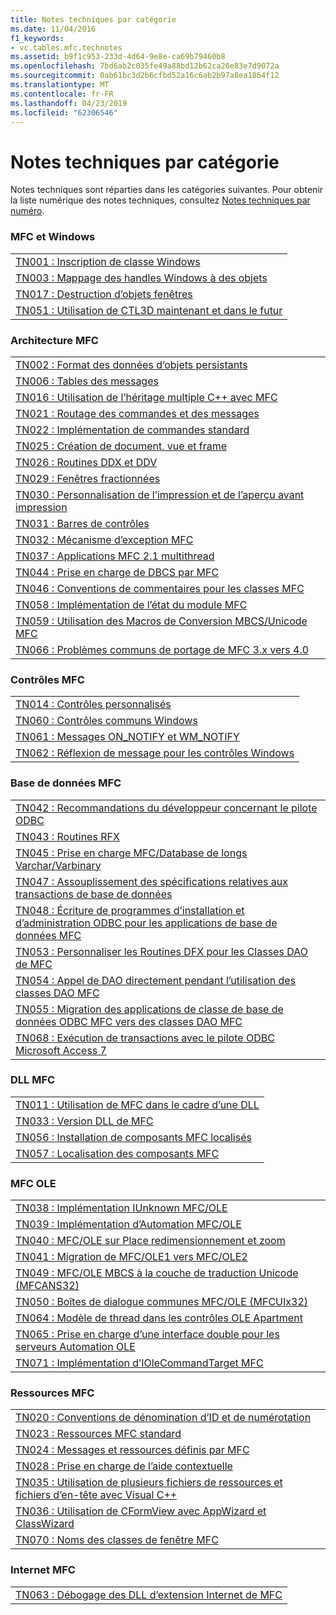 ```yaml
---
title: Notes techniques par catégorie
ms.date: 11/04/2016
f1_keywords:
- vc.tables.mfc.technotes
ms.assetid: b9f1c953-233d-4d64-9e8e-ca69b79460b8
ms.openlocfilehash: 7bd6ab2c035fe49a88bd12b62ca26e83e7d9072a
ms.sourcegitcommit: 0ab61bc3d2b6cfbd52a16c6ab2b97a8ea1864f12
ms.translationtype: MT
ms.contentlocale: fr-FR
ms.lasthandoff: 04/23/2019
ms.locfileid: "62306546"
---
```

# <a name="technical-notes-by-category"></a>Notes techniques par catégorie

Notes techniques sont réparties dans les catégories suivantes. Pour obtenir la liste numérique des notes techniques, consultez [Notes techniques par numéro](../mfc/technical-notes-by-number.md).

### <a name="mfc-and-windows"></a>MFC et Windows

||
|-|
|[TN001 : Inscription de classe Windows](../mfc/tn001-window-class-registration.md)|
|[TN003 : Mappage des handles Windows à des objets](../mfc/tn003-mapping-of-windows-handles-to-objects.md)|
|[TN017 : Destruction d’objets fenêtres](../mfc/tn017-destroying-window-objects.md)|
|[TN051 : Utilisation de CTL3D maintenant et dans le futur](../mfc/tn051-using-ctl3d-now-and-in-the-future.md)|

### <a name="mfc-architecture"></a>Architecture MFC

||
|-|
|[TN002 : Format des données d’objets persistants](../mfc/tn002-persistent-object-data-format.md)|
|[TN006 : Tables des messages](../mfc/tn006-message-maps.md)|
|[TN016 : Utilisation de l’héritage multiple C++ avec MFC](../mfc/tn016-using-cpp-multiple-inheritance-with-mfc.md)|
|[TN021 : Routage des commandes et des messages](../mfc/tn021-command-and-message-routing.md)|
|[TN022 : Implémentation de commandes standard](../mfc/tn022-standard-commands-implementation.md)|
|[TN025 : Création de document, vue et frame](../mfc/tn025-document-view-and-frame-creation.md)|
|[TN026 : Routines DDX et DDV](../mfc/tn026-ddx-and-ddv-routines.md)|
|[TN029 : Fenêtres fractionnées](../mfc/tn029-splitter-windows.md)|
|[TN030 : Personnalisation de l’impression et de l’aperçu avant impression](../mfc/tn030-customizing-printing-and-print-preview.md)|
|[TN031 : Barres de contrôles](../mfc/tn031-control-bars.md)|
|[TN032 : Mécanisme d’exception MFC](../mfc/tn032-mfc-exception-mechanism.md)|
|[TN037 : Applications MFC 2.1 multithread](../mfc/tn037-multithreaded-mfc-2-1-applications.md)|
|[TN044 : Prise en charge de DBCS par MFC](../mfc/tn044-mfc-support-for-dbcs.md)|
|[TN046 : Conventions de commentaires pour les classes MFC](../mfc/tn046-commenting-conventions-for-the-mfc-classes.md)|
|[TN058 : Implémentation de l’état du module MFC](../mfc/tn058-mfc-module-state-implementation.md)|
|[TN059 : Utilisation des Macros de Conversion MBCS/Unicode MFC](../mfc/tn059-using-mfc-mbcs-unicode-conversion-macros.md)|
|[TN066 : Problèmes communs de portage de MFC 3.x vers 4.0](../mfc/tn066-common-mfc-3-x-to-4-0-porting-issues.md)|

### <a name="mfc-controls"></a>Contrôles MFC

||
|-|
|[TN014 : Contrôles personnalisés](../mfc/tn014-custom-controls.md)|
|[TN060 : Contrôles communs Windows](../mfc/tn060-the-new-windows-common-controls.md)|
|[TN061 : Messages ON_NOTIFY et WM_NOTIFY](../mfc/tn061-on-notify-and-wm-notify-messages.md)|
|[TN062 : Réflexion de message pour les contrôles Windows](../mfc/tn062-message-reflection-for-windows-controls.md)|

### <a name="mfc-database"></a>Base de données MFC

||
|-|
|[TN042 : Recommandations du développeur concernant le pilote ODBC](../mfc/tn042-odbc-driver-developer-recommendations.md)|
|[TN043 : Routines RFX](../mfc/tn043-rfx-routines.md)|
|[TN045 : Prise en charge MFC/Database de longs Varchar/Varbinary](../mfc/tn045-mfc-database-support-for-long-varchar-varbinary.md)|
|[TN047 : Assouplissement des spécifications relatives aux transactions de base de données](../mfc/tn047-relaxing-database-transaction-requirements.md)|
|[TN048 : Écriture de programmes d’installation et d’administration ODBC pour les applications de base de données MFC](../mfc/tn048-writing-odbc-setup-and-administration-programs.md)|
|[TN053 : Personnaliser les Routines DFX pour les Classes DAO de MFC](../mfc/tn053-custom-dfx-routines-for-dao-database-classes.md)|
|[TN054 : Appel de DAO directement pendant l’utilisation des classes DAO MFC](../mfc/tn054-calling-dao-directly-while-using-mfc-dao-classes.md)|
|[TN055 : Migration des applications de classe de base de données ODBC MFC vers des classes DAO MFC](../mfc/tn055-migrating-mfc-odbc-database-class-applications-to-mfc-dao-classes.md)|
|[TN068 : Exécution de transactions avec le pilote ODBC Microsoft Access 7](../mfc/tn068-performing-transactions-with-the-microsoft-access-7-odbc-driver.md)|

### <a name="mfc-dlls"></a>DLL MFC

||
|-|
|[TN011 : Utilisation de MFC dans le cadre d’une DLL](../mfc/tn011-using-mfc-as-part-of-a-dll.md)|
|[TN033 : Version DLL de MFC](../mfc/tn033-dll-version-of-mfc.md)|
|[TN056 : Installation de composants MFC localisés](../mfc/tn056-installation-of-localized-mfc-components.md)|
|[TN057 : Localisation des composants MFC](../mfc/tn057-localization-of-mfc-components.md)|

### <a name="mfc-ole"></a>MFC OLE

||
|-|
|[TN038 : Implémentation IUnknown MFC/OLE](../mfc/tn038-mfc-ole-iunknown-implementation.md)|
|[TN039 : Implémentation d’Automation MFC/OLE](../mfc/tn039-mfc-ole-automation-implementation.md)|
|[TN040 : MFC/OLE sur Place redimensionnement et zoom](../mfc/tn040-mfc-ole-in-place-resizing-and-zooming.md)|
|[TN041 : Migration de MFC/OLE1 vers MFC/OLE2](../mfc/tn041-mfc-ole1-migration-to-mfc-ole-2.md)|
|[TN049 : MFC/OLE MBCS à la couche de traduction Unicode (MFCANS32)](../mfc/tn049-mfc-ole-mbcs-to-unicode-translation-layer-mfcans32.md)|
|[TN050 : Boîtes de dialogue communes MFC/OLE (MFCUIx32)](../mfc/tn050-mfc-ole-common-dialogs-mfcuix32.md)|
|[TN064 : Modèle de thread dans les contrôles OLE Apartment](../mfc/tn064-apartment-model-threading-in-activex-controls.md)|
|[TN065 : Prise en charge d’une interface double pour les serveurs Automation OLE](../mfc/tn065-dual-interface-support-for-ole-automation-servers.md)|
|[TN071 : Implémentation d’IOleCommandTarget MFC](../mfc/tn071-mfc-iolecommandtarget-implementation.md)|

### <a name="mfc-resources"></a>Ressources MFC

||
|-|
|[TN020 : Conventions de dénomination d’ID et de numérotation](../mfc/tn020-id-naming-and-numbering-conventions.md)|
|[TN023 : Ressources MFC standard](../mfc/tn023-standard-mfc-resources.md)|
|[TN024 : Messages et ressources définis par MFC](../mfc/tn024-mfc-defined-messages-and-resources.md)|
|[TN028 : Prise en charge de l’aide contextuelle](../mfc/tn028-context-sensitive-help-support.md)|
|[TN035 : Utilisation de plusieurs fichiers de ressources et fichiers d’en-tête avec Visual C++](../mfc/tn035-using-multiple-resource-files-and-header-files-with-visual-cpp.md)|
|[TN036 : Utilisation de CFormView avec AppWizard et ClassWizard](../mfc/tn036-using-cformview-with-appwizard-and-classwizard.md)|
|[TN070 : Noms des classes de fenêtre MFC](../mfc/tn070-mfc-window-class-names.md)|

### <a name="mfc-internet"></a>Internet MFC

||
|-|
|[TN063 : Débogage des DLL d’extension Internet de MFC](../mfc/tn063-debugging-internet-extension-dlls.md)|
